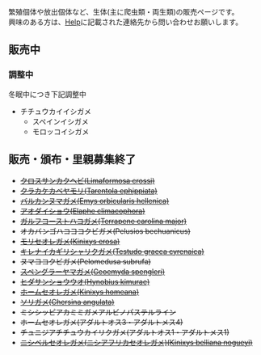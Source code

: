 ---
---

繁殖個体や放出個体など、生体(主に爬虫類・両生類)の販売ページです。  
興味のある方は、[Help](https://ikimonooki.com/help/)に記載された連絡先から問い合わせお願いします。

## 販売中

### 調整中

冬眠中につき下記調整中

* チチュウカイイシガメ
  - スペインイシガメ
  - モロッコイシガメ

## 販売・頒布・里親募集終了

* ~~[クロスサンカクヘビ(Limaformosa crossi)](creatures/limaformosa-crossi.md)~~
* ~~[クラカケカベヤモリ(Tarentola ephippiata)](creatures/tarentola-ephippiata.md)~~
* ~~[バルカンヌマガメ(Emys orbicularis hellenica)](creatures/emys-orbicularis-hellenica.md)~~
* ~~[アオダイショウ(Elaphe climacophora)](creatures/elaphe-climacophora.md)~~
* ~~[ガルフコーストハコガメ(Terrapene carolina major)](creatures/terrapene-carolina-major.md)~~
* ~~オカバンゴハコヨコクビガメ(Pelusios bechuanicus)~~
* ~~[モリセオレガメ(Kinixys erosa)](creatures/kinixys-erosa.md)~~
* ~~[キレナイカギリシャリクガメ(Testudo graeca cyrenaica)](creatures/testudo-graeca-cyrenaica.md)~~
* ~~ヌマヨコクビガメ(Pelomedusa subrufa)~~
* ~~[スペングラーヤマガメ(Geoemyda spengleri)](creatures/geoemyda-spengleri.md)~~
* ~~[ヒダサンショウウオ(Hynobius kimurae)](creatures/hynobius-kimurae.md)~~
* ~~[ホームセオレガメ(Kinixys homeana)](creatures/kinixys-homeana.md)~~
* ~~[ソリガメ(Chersina angulata)](creatures/chersina-angulata.md)~~
* ~~ミシシッピアカミミガメアルビノパステルライン~~
* ~~ホームセオレガメ(アダルトオス3・アダルトメス4)~~
* ~~チュニジアチチュウカイリクガメ(アダルトオス1・アダルトメス1)~~
* ~~[ニシベルセオレガメ(ニシアフリカセオレガメ)(Kinixys belliana nogueyi)](creatures/kinixys-belliana-nogueyi.md)~~
